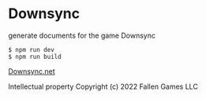 # Downsync

generate documents for the game Downsync

```
$ npm run dev
$ npm run build
```

[Downsync.net](https://downsync.net)

Intellectual property Copyright (c) 2022 Fallen Games LLC
